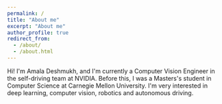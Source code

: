 ```yaml
---
permalink: /
title: "About me"
excerpt: "About me"
author_profile: true
redirect_from: 
  - /about/
  - /about.html
---
```



Hi! I'm Amala Deshmukh, and I'm currently a Computer Vision Engineer in the self-driving team at NVIDIA. Before this, I was a Masters's student in Computer Science at Carnegie Mellon University. I'm very interested in deep learning, computer vision, robotics and autonomous driving.

